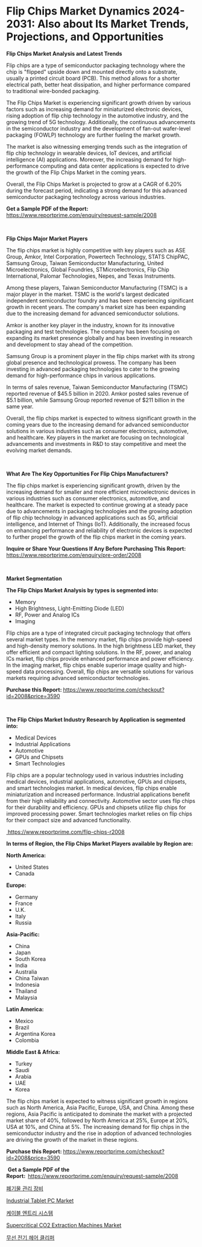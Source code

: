 <p><h1>Flip Chips Market Dynamics 2024-2031: Also about Its Market Trends, Projections, and Opportunities</h1></p><p><strong>Flip Chips Market Analysis and Latest Trends</strong></p>
<p><p>Flip chips are a type of semiconductor packaging technology where the chip is "flipped" upside down and mounted directly onto a substrate, usually a printed circuit board (PCB). This method allows for a shorter electrical path, better heat dissipation, and higher performance compared to traditional wire-bonded packaging.</p><p>The Flip Chips Market is experiencing significant growth driven by various factors such as increasing demand for miniaturized electronic devices, rising adoption of flip chip technology in the automotive industry, and the growing trend of 5G technology. Additionally, the continuous advancements in the semiconductor industry and the development of fan-out wafer-level packaging (FOWLP) technology are further fueling the market growth.</p><p>The market is also witnessing emerging trends such as the integration of flip chip technology in wearable devices, IoT devices, and artificial intelligence (AI) applications. Moreover, the increasing demand for high-performance computing and data center applications is expected to drive the growth of the Flip Chips Market in the coming years.</p><p>Overall, the Flip Chips Market is projected to grow at a CAGR of 6.20% during the forecast period, indicating a strong demand for this advanced semiconductor packaging technology across various industries.</p></p>
<p><strong>Get a Sample PDF of the Report:&nbsp;</strong> <a href="https://www.reportprime.com/enquiry/request-sample/2008">https://www.reportprime.com/enquiry/request-sample/2008</a></p>
<p>&nbsp;</p>
<p><strong>Flip Chips Major Market Players</strong></p>
<p><p>The flip chips market is highly competitive with key players such as ASE Group, Amkor, Intel Corporation, Powertech Technology, STATS ChipPAC, Samsung Group, Taiwan Semiconductor Manufacturing, United Microelectronics, Global Foundries, STMicroelectronics, Flip Chip International, Palomar Technologies, Nepes, and Texas Instruments. </p><p>Among these players, Taiwan Semiconductor Manufacturing (TSMC) is a major player in the market. TSMC is the world's largest dedicated independent semiconductor foundry and has been experiencing significant growth in recent years. The company's market size has been expanding due to the increasing demand for advanced semiconductor solutions.</p><p>Amkor is another key player in the industry, known for its innovative packaging and test technologies. The company has been focusing on expanding its market presence globally and has been investing in research and development to stay ahead of the competition.</p><p>Samsung Group is a prominent player in the flip chips market with its strong global presence and technological prowess. The company has been investing in advanced packaging technologies to cater to the growing demand for high-performance chips in various applications.</p><p>In terms of sales revenue, Taiwan Semiconductor Manufacturing (TSMC) reported revenue of $45.5 billion in 2020. Amkor posted sales revenue of $5.1 billion, while Samsung Group reported revenue of $211 billion in the same year.</p><p>Overall, the flip chips market is expected to witness significant growth in the coming years due to the increasing demand for advanced semiconductor solutions in various industries such as consumer electronics, automotive, and healthcare. Key players in the market are focusing on technological advancements and investments in R&D to stay competitive and meet the evolving market demands.</p></p>
<p>&nbsp;</p>
<p><strong>What Are The Key Opportunities For Flip Chips Manufacturers?</strong></p>
<p><p>The flip chips market is experiencing significant growth, driven by the increasing demand for smaller and more efficient microelectronic devices in various industries such as consumer electronics, automotive, and healthcare. The market is expected to continue growing at a steady pace due to advancements in packaging technologies and the growing adoption of flip chip technology in advanced applications such as 5G, artificial intelligence, and Internet of Things (IoT). Additionally, the increased focus on enhancing performance and reliability of electronic devices is expected to further propel the growth of the flip chips market in the coming years.</p></p>
<p><strong>Inquire or Share Your Questions If Any Before Purchasing This Report:</strong> <a href="https://www.reportprime.com/enquiry/pre-order/2008">https://www.reportprime.com/enquiry/pre-order/2008</a></p>
<p>&nbsp;</p>
<p><strong>Market Segmentation</strong></p>
<p><strong>The Flip Chips Market Analysis by types is segmented into:</strong></p>
<p><ul><li>Memory</li><li>High Brightness, Light-Emitting Diode (LED)</li><li>RF, Power and Analog ICs</li><li>Imaging</li></ul></p>
<p><p>Flip chips are a type of integrated circuit packaging technology that offers several market types. In the memory market, flip chips provide high-speed and high-density memory solutions. In the high brightness LED market, they offer efficient and compact lighting solutions. In the RF, power, and analog ICs market, flip chips provide enhanced performance and power efficiency. In the imaging market, flip chips enable superior image quality and high-speed data processing. Overall, flip chips are versatile solutions for various markets requiring advanced semiconductor technologies.</p></p>
<p><strong>Purchase this Report:&nbsp;</strong><a href="https://www.reportprime.com/checkout?id=2008&price=3590">https://www.reportprime.com/checkout?id=2008&price=3590</a></p>
<p>&nbsp;</p>
<p><strong>The Flip Chips Market Industry Research by Application is segmented into:</strong></p>
<p><ul><li>Medical Devices</li><li>Industrial Applications</li><li>Automotive</li><li>GPUs and Chipsets</li><li>Smart Technologies</li></ul></p>
<p><p>Flip chips are a popular technology used in various industries including medical devices, industrial applications, automotive, GPUs and chipsets, and smart technologies market. In medical devices, flip chips enable miniaturization and increased performance. Industrial applications benefit from their high reliability and connectivity. Automotive sector uses flip chips for their durability and efficiency. GPUs and chipsets utilize flip chips for improved processing power. Smart technologies market relies on flip chips for their compact size and advanced functionality.</p></p>
<p><a href="https://www.reportprime.com/flip-chips-r2008">&nbsp;https://www.reportprime.com/flip-chips-r2008</a></p>
<p><strong>In terms of Region, the Flip Chips Market Players available by Region are:</strong></p>
<p>
    <p> <strong> North America: </strong>
        <ul>
            <li>United States</li>
            <li>Canada</li>
        </ul>
        </p> 
    <p> <strong> Europe: </strong>
        <ul>
            <li>Germany</li>
            <li>France</li>
            <li>U.K.</li>
            <li>Italy</li>
            <li>Russia</li>
        </ul>
        </p> 
    <p> <strong> Asia-Pacific: </strong>
        <ul>
            <li>China</li>
            <li>Japan</li>
            <li>South Korea</li>
            <li>India</li>
            <li>Australia</li>
            <li>China Taiwan</li>
            <li>Indonesia</li>
            <li>Thailand</li>
            <li>Malaysia</li>
        </ul>
        </p> 
    <p> <strong> Latin America: </strong>
        <ul>
            <li>Mexico</li>
            <li>Brazil</li>
            <li>Argentina Korea</li>
            <li>Colombia</li>
        </ul>
        </p> 
    <p> <strong> Middle East & Africa: </strong>
        <ul>
            <li>Turkey</li>
            <li>Saudi</li>
            <li>Arabia</li>
            <li>UAE</li>
            <li>Korea</li>
        </ul>
    </p>
    </p>
<p><p>The flip chips market is expected to witness significant growth in regions such as North America, Asia Pacific, Europe, USA, and China. Among these regions, Asia Pacific is anticipated to dominate the market with a projected market share of 40%, followed by North America at 25%, Europe at 20%, USA at 10%, and China at 5%. The increasing demand for flip chips in the semiconductor industry and the rise in adoption of advanced technologies are driving the growth of the market in these regions.</p></p>
<p><strong>Purchase this Report: </strong><a href="https://www.reportprime.com/checkout?id=2008&price=3590">https://www.reportprime.com/checkout?id=2008&price=3590</a></p>
<p>&nbsp;<strong>Get a Sample PDF of the Report:&nbsp;&nbsp;</strong><a href="https://www.reportprime.com/enquiry/request-sample/2008">https://www.reportprime.com/enquiry/request-sample/2008</a></p>
<p><strong></strong></p>
<p><p><a href="https://medium.com/@clairhane2023/%EA%B8%80%EB%A1%9C%EB%B2%8C-%ED%8F%90%EA%B8%B0%EB%AC%BC-%EA%B4%80%EB%A6%AC-%EC%9E%A5%EB%B9%84-%EC%8B%9C%EC%9E%A5-%EC%A0%9C%ED%92%88-%EC%9C%A0%ED%98%95-%EC%88%98%EC%A7%91-%EC%9E%A5%EB%B9%84-%EC%9A%B4%EC%86%A1-%EC%9E%A5%EB%B9%84-%EC%B2%98%EB%A6%AC-%EC%9E%A5%EB%B9%84-%EC%B2%98%EB%B6%84-%EC%9E%A5%EB%B9%84-%EC%B5%9C%EC%A2%85-%EC%82%AC%EC%9A%A9%EC%9E%90-%EB%B0%8F-%EC%A7%80%EC%97%AD%EC%97%90-%EC%B4%88%EC%A0%90%EC%9D%84-%EB%A7%9E%EC%B6%98-%EB%B6%84%EC%84%9D%EA%B3%BC-%EC%98%88%EC%B8%A1-2024-2031-abde54ae9a7f">폐기물 관리 장비</a></p><p><a href="https://github.com/ChiragRP21/Market-Research-Report-List-5/blob/main/industrial-tablet-pc-market.md">Industrial Tablet PC Market</a></p><p><a href="https://github.com/JeromeRtyau89966/Market-Research-Report-List-2/blob/main/939227924768.md">케이블 엔트리 시스템</a></p><p><a href="https://medium.com/@albertohickle/navigating-the-global-supercritical-co2-extraction-machines-market-landscape-trends-forecasts-ca4954512fd3">Supercritical CO2 Extraction Machines Market</a></p><p><a href="https://github.com/hook46569/Market-Research-Report-List-2/blob/main/120547024770.md">무선 전기 헤어 클리퍼</a></p></p>